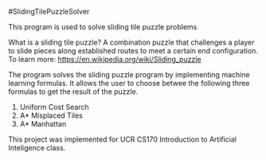 #SlidingTilePuzzleSolver

This program is used to solve sliding tile puzzle problems 

What is a sliding tile puzzle?
  A combination puzzle that challenges a player to slide pieces along established routes to meet a certain end configuration.
  To learn more: https://en.wikipedia.org/wiki/Sliding_puzzle

The program solves the sliding puzzle program by implementing machine learning formulas.
It allows the user to choose betwee the following three formulas to get the result of the puzzle.
  1. Uniform Cost Search
  2. A* Misplaced Tiles
  3. A* Manhattan 

  
This project was implemented for UCR CS170 Introduction to Artificial Inteligence class.

